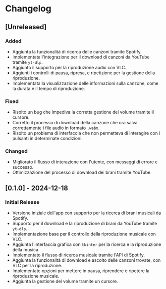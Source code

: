 # Changelog

## [Unreleased]
### Added
- Aggiunta la funzionalità di ricerca delle canzoni tramite Spotify.
- Implementata l'integrazione per il download di canzoni da YouTube tramite `yt-dlp`.
- Aggiunto il supporto per la riproduzione audio con VLC.
- Aggiunti i controlli di pausa, ripresa, e ripetizione per la gestione della riproduzione.
- Implementata la visualizzazione delle informazioni sulla canzone, come la durata e il tempo di riproduzione.

### Fixed
- Risolto un bug che impediva la corretta gestione del volume tramite il cursore.
- Corretto il processo di download della canzone che ora salva correttamente i file audio in formato `.webm`.
- Risolto un problema di interfaccia che non permetteva di interagire con i pulsanti in determinate condizioni.

### Changed
- Migliorato il flusso di interazione con l'utente, con messaggi di errore e successo.
- Ottimizzazione del processo di download dei brani tramite YouTube.

## [0.1.0] - 2024-12-18
### Initial Release
- Versione iniziale dell'app con supporto per la ricerca di brani musicali da Spotify.
- Supporto per il download e la riproduzione di brani da YouTube tramite `yt-dlp`.
- Implementazione base per il controllo della riproduzione musicale con VLC.
- Aggiunta l'interfaccia grafica con `tkinter` per la ricerca e la riproduzione della musica.
- Implementato il flusso di ricerca musicale tramite l'API di Spotify.
- Aggiunta la funzionalità di download e ascolto delle canzoni trovate, con VLC per la riproduzione.
- Implementate opzioni per mettere in pausa, riprendere e ripetere la riproduzione musicale.
- Aggiunta la gestione del volume tramite un cursore.
